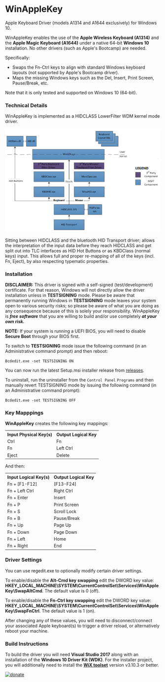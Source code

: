 # WinAppleKey

Apple Keyboard Driver (models A1314 and A1644 exclusively) for Windows 10.

WinAppleKey enables the use of the **Apple Wireless Keyboard (A1314)** and the **Apple Magic Keyboard (A1644)**
under a native 64-bit **Windows 10** installation. No other drivers (such as Apple's Bootcamp) are needed.

Specifically: 
- Swaps the Fn-Ctrl keys to align with standard Windows keyboard layouts (not supported by Apple's Bootcamp driver).
- Maps the missing Windows keys such as the Del, Insert, Print Screen, Pause/Break, etc.

Note that it is only tested and supported on Windows 10 (64-bit).

### Technical Details
WinAppleKey is implemented as a HIDCLASS LowerFilter WDM kernel mode driver. 

![keyboard-driver-stack](keyboard-driver-stack.png)

Sitting between HIDCLASS and the bluetooth HID Transport driver; allows the interpretation of the input data 
before they reach HIDCLASS and get split out into TLC interfaces as HID Hot Buttons or as KBDClass (normal keys) input. 
This allows full and proper re-mapping of all of the keys (incl. Fn, Eject), by also respecting typematic properties. 

### Installation

**DISCLAIMER:** This driver is signed with a self-signed (test/development) certificate. For that reason, Windows will not directly allow the driver installation unless in **TESTSIGNING** mode. Please be aware that permanently running Windows in **TESTSIGNING** mode leaves your system open to various security risks; so please be aware of what you are doing as any consequence because of this is solely your responsibility. WinAppleKey is ***free software*** that you are willing to build and/or use completely ***at your own risk.***

**NOTE:** If your system is running a UEFI BIOS, you will need to disable **Secure Boot** through your BIOS first.

To switch to **TESTSIGNING** mode issue the following command (in an Administrative command prompt) and then reboot: 

``` Bcdedit.exe -set TESTSIGNING ON ```

You can now run the latest Setup.msi installer release from [releases](https://github.com/samartzidis/WinAppleKey/releases).

To uninstall, run the uninstaller from the ```Control Panel``` ```Programs``` and then manually revert TESTSIGNING mode by issuing the following command (in an Administrative command prompt):

``` Bcdedit.exe -set TESTSIGNING OFF ```


### Key Mapppings

**WinAppleKey** creates the following key mappings:

  <table>
    <tr>
      <th>Input Physical Key(s)</th>
      <th>Output Logical Key</th>
    </tr>
    <tr>
      <td>Ctrl</td><td>Fn</td>
    </tr>
    <tr>
      <td>Fn</td><td>Left Ctrl</td>
    </tr>
    <tr>
      <td>Eject</td><td>Delete</td>
    </tr>
  </table>

  And then:

  <table>
    <tr>
      <th>Input Logical Key(s)</th>
      <th>Output Logical Key</th>
    </tr>
    <tr>
      <td>Fn + [F1-F12]</td><td>[F13-F24]</td>
    </tr>
    <tr>
      <td>Fn + Left Ctrl</td><td>Right Ctrl</td>
    </tr>
    <tr>
      <td>Fn + Enter</td><td>Insert</td>
    </tr>
    <tr>
      <td>Fn + P</td><td>Print Screen</td>
    </tr>
    <tr>
      <td>Fn + S</td><td>Scroll Lock</td>
    </tr>
    <tr>
      <td>Fn + B</td><td>Pause/Break</td>
    </tr>
    <tr>
      <td>Fn + Up</td><td>Page Up</td>
    </tr>
    <tr>
      <td>Fn + Down</td><td>Page Down</td>
    </tr>
    <tr>
      <td>Fn + Left</td><td>Home</td>
    </tr>
    <tr>
      <td>Fn + Right</td><td>End</td>
    </tr>
  </table>

### Driver Settings

You can use regedit.exe to optionally modify certain driver settings.

To enable/disable the **Alt-Cmd key swapping** edit the DWORD key value: **HKEY_LOCAL_MACHINE\SYSTEM\CurrentControlSet\Services\WinAppleKey\SwapAltCmd**. The default value is 0 (off).

To enable/disable the **Fn-Ctrl key swapping** edit the DWORD key value:
**HKEY_LOCAL_MACHINE\SYSTEM\CurrentControlSet\Services\WinAppleKey\SwapFnCtrl**. The default value is 1 (on).

After changing any of these values, you will need to disconnect/connect your associated Apple keyboard(s) to trigger a driver reload, or alternatively reboot your machine.

### Build Instructions

To build the driver you will need **Visual Studio 2017** along with an installation of the 
  **Windows 10 Driver Kit (WDK)**. For the installer project, you will additionally need to install the **[WiX toolset](http://wixtoolset.org/)** version v3.10.3
  or better. 

[![donate](https://img.shields.io/badge/Donate-PayPal-green.svg)](https://www.paypal.com/cgi-bin/webscr?cmd=_s-xclick&hosted_button_id=TBM5P9X6GZRCL)

